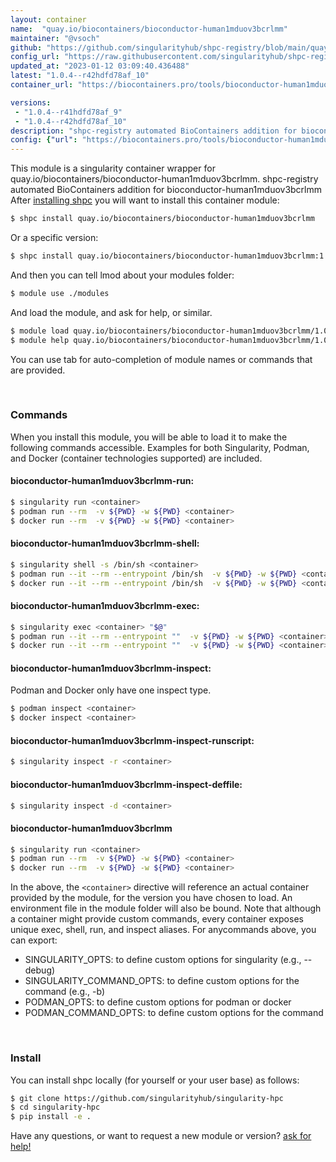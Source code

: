 ```yaml
---
layout: container
name:  "quay.io/biocontainers/bioconductor-human1mduov3bcrlmm"
maintainer: "@vsoch"
github: "https://github.com/singularityhub/shpc-registry/blob/main/quay.io/biocontainers/bioconductor-human1mduov3bcrlmm/container.yaml"
config_url: "https://raw.githubusercontent.com/singularityhub/shpc-registry/main/quay.io/biocontainers/bioconductor-human1mduov3bcrlmm/container.yaml"
updated_at: "2023-01-12 03:09:40.436488"
latest: "1.0.4--r42hdfd78af_10"
container_url: "https://biocontainers.pro/tools/bioconductor-human1mduov3bcrlmm"

versions:
 - "1.0.4--r41hdfd78af_9"
 - "1.0.4--r42hdfd78af_10"
description: "shpc-registry automated BioContainers addition for bioconductor-human1mduov3bcrlmm"
config: {"url": "https://biocontainers.pro/tools/bioconductor-human1mduov3bcrlmm", "maintainer": "@vsoch", "description": "shpc-registry automated BioContainers addition for bioconductor-human1mduov3bcrlmm", "latest": {"1.0.4--r42hdfd78af_10": "sha256:6d8d4c67222dd894f43462dbd00591d38eb9016940f10e5e3b1c3ce46e19a58f"}, "tags": {"1.0.4--r41hdfd78af_9": "sha256:e7c32ab35e4b2b269a27b3dd4aa2781cca75cac423ad0651ce0753034e57ecd5", "1.0.4--r42hdfd78af_10": "sha256:6d8d4c67222dd894f43462dbd00591d38eb9016940f10e5e3b1c3ce46e19a58f"}, "docker": "quay.io/biocontainers/bioconductor-human1mduov3bcrlmm"}
---
```


This module is a singularity container wrapper for quay.io/biocontainers/bioconductor-human1mduov3bcrlmm.
shpc-registry automated BioContainers addition for bioconductor-human1mduov3bcrlmm
After [installing shpc](#install) you will want to install this container module:


```bash
$ shpc install quay.io/biocontainers/bioconductor-human1mduov3bcrlmm
```

Or a specific version:

```bash
$ shpc install quay.io/biocontainers/bioconductor-human1mduov3bcrlmm:1.0.4--r42hdfd78af_10
```

And then you can tell lmod about your modules folder:

```bash
$ module use ./modules
```

And load the module, and ask for help, or similar.

```bash
$ module load quay.io/biocontainers/bioconductor-human1mduov3bcrlmm/1.0.4--r42hdfd78af_10
$ module help quay.io/biocontainers/bioconductor-human1mduov3bcrlmm/1.0.4--r42hdfd78af_10
```

You can use tab for auto-completion of module names or commands that are provided.

<br>

### Commands

When you install this module, you will be able to load it to make the following commands accessible.
Examples for both Singularity, Podman, and Docker (container technologies supported) are included.

#### bioconductor-human1mduov3bcrlmm-run:

```bash
$ singularity run <container>
$ podman run --rm  -v ${PWD} -w ${PWD} <container>
$ docker run --rm  -v ${PWD} -w ${PWD} <container>
```

#### bioconductor-human1mduov3bcrlmm-shell:

```bash
$ singularity shell -s /bin/sh <container>
$ podman run --it --rm --entrypoint /bin/sh  -v ${PWD} -w ${PWD} <container>
$ docker run --it --rm --entrypoint /bin/sh  -v ${PWD} -w ${PWD} <container>
```

#### bioconductor-human1mduov3bcrlmm-exec:

```bash
$ singularity exec <container> "$@"
$ podman run --it --rm --entrypoint ""  -v ${PWD} -w ${PWD} <container> "$@"
$ docker run --it --rm --entrypoint ""  -v ${PWD} -w ${PWD} <container> "$@"
```

#### bioconductor-human1mduov3bcrlmm-inspect:

Podman and Docker only have one inspect type.

```bash
$ podman inspect <container>
$ docker inspect <container>
```

#### bioconductor-human1mduov3bcrlmm-inspect-runscript:

```bash
$ singularity inspect -r <container>
```

#### bioconductor-human1mduov3bcrlmm-inspect-deffile:

```bash
$ singularity inspect -d <container>
```



#### bioconductor-human1mduov3bcrlmm

```bash
$ singularity run <container>
$ podman run --rm  -v ${PWD} -w ${PWD} <container>
$ docker run --rm  -v ${PWD} -w ${PWD} <container>
```


In the above, the `<container>` directive will reference an actual container provided
by the module, for the version you have chosen to load. An environment file in the
module folder will also be bound. Note that although a container
might provide custom commands, every container exposes unique exec, shell, run, and
inspect aliases. For anycommands above, you can export:

 - SINGULARITY_OPTS: to define custom options for singularity (e.g., --debug)
 - SINGULARITY_COMMAND_OPTS: to define custom options for the command (e.g., -b)
 - PODMAN_OPTS: to define custom options for podman or docker
 - PODMAN_COMMAND_OPTS: to define custom options for the command

<br>

### Install

You can install shpc locally (for yourself or your user base) as follows:

```bash
$ git clone https://github.com/singularityhub/singularity-hpc
$ cd singularity-hpc
$ pip install -e .
```

Have any questions, or want to request a new module or version? [ask for help!](https://github.com/singularityhub/singularity-hpc/issues)
